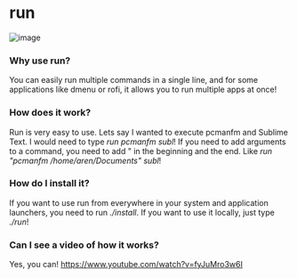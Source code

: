 # run
![image](https://user-images.githubusercontent.com/64262547/118191392-291a4100-b44d-11eb-8742-3ec7558accab.png)

### Why use run?
You can easily run multiple commands in a single line, and for some applications like dmenu or rofi, it allows you to run multiple apps at once!

### How does it work?
Run is very easy to use. Lets say I wanted to execute pcmanfm and Sublime Text. I would need to type *run pcmanfm subl*! If you need to add arguments to a command, you need to add " in the beginning and the end. Like *run "pcmanfm /home/aren/Documents" subl*!

### How do I install it?
If you want to use run from everywhere in your system and application launchers, you need to run *./install*. If you want to use it locally, just type *./run*!

### Can I see a video of how it works?
Yes, you can! https://www.youtube.com/watch?v=fyJuMro3w6I
